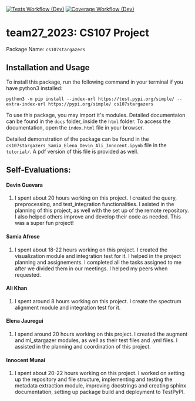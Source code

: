 [![Tests Workflow (Dev)](https://code.harvard.edu/CS107/team27_2023/actions/workflows/tests.yml/badge.svg?branch=dev)](https://code.harvard.edu/CS107/team27_2023/actions/workflows/tests.yml)
[![Coverage Workflow (Dev)](https://code.harvard.edu/CS107/team27_2023/actions/workflows/coverage.yml/badge.svg?branch=dev)](https://code.harvard.edu/CS107/team27_2023/actions/workflows/coverage.yml)

# team27_2023: CS107 Project

Package Name: `cs107stargazers`

## Installation and Usage

To install this package, run the following command in your terminal if you have python3 installed:

`python3 -m pip install --index-url https://test.pypi.org/simple/ --extra-index-url https://pypi.org/simple/ cs107stargazers`

To use this package, you may import it's modules. Detailed documentaion can be found in the `docs` folder, inside the `html` folder. To access the documentation, open the `index.html` file in your browser.

Detailed demonstration of the package can be found in the `cs107stargazers_Samia_Elena_Devin_Ali_Innocent.ipynb` file in the `tutorial/`. A pdf version of this file is provided as well.

## Self-Evaluations:

#### Devin Guevara 
1. I spent about 20 hours working on this project. I created the query, preprocessing, and test_integration functionalities. I asisted in the planning of this project, as well with the set up of the remote repository. I also helped others improve and develop their code as needed. This was a super fun project!

#### Samia Afrose 
1. I spent about 18-22 hours working on this project. I created the visualization module and integration test for it. I helped in the project planning and assignements. I completed all the tasks assigned to me after we divided them in our meetings. I helped my peers when requested.

#### Ali Khan
1. I spent around 8 hours working on this project. I create the spectrum alignment module and integration test for it. 

#### Elena Jauregui
1. I spend around 20 hours working on this project. I created the augment and ml_stargazer modules, as well as their test files and .yml files. I assisted in the planning and coordination of this project. 

#### Innocent Munai
1. I spent about 20-22 hours working on this project. I worked on setting up the repository and file structure, implementing and testing the metadata extraction module, improving docstrings and creating sphinx documentation, setting up package build and deployment to TestPyPI.
